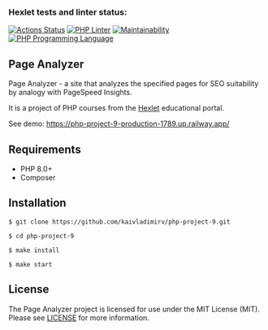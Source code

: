 ### Hexlet tests and linter status:
[![Actions Status](https://github.com/kaivladimirv/php-project-9/workflows/hexlet-check/badge.svg)](https://github.com/kaivladimirv/php-project-9/actions)
[![PHP Linter](https://github.com/kaivladimirv/php-project-9/actions/workflows/php-linter.yml/badge.svg)](https://github.com/kaivladimirv/php-project-9/actions/workflows/php-linter.yml)
[![Maintainability](https://api.codeclimate.com/v1/badges/05064af4a4dae39fbc78/maintainability)](https://codeclimate.com/github/kaivladimirv/php-project-9/maintainability)
<a href="https://php.net"><img src="https://img.shields.io/badge/php-8.0%2B-%238892BF" alt="PHP Programming Language"></a>

## Page Analyzer
Page Analyzer - a site that analyzes the specified pages for SEO suitability by analogy with PageSpeed Insights.

It is a project of PHP courses from the [Hexlet](https://hexlet.io/) educational portal.

See demo: https://php-project-9-production-1789.up.railway.app/

## Requirements
* PHP 8.0+
* Composer

## Installation
```
$ git clone https://github.com/kaivladimirv/php-project-9.git

$ cd php-project-9

$ make install

$ make start
```

## License
The Page Analyzer project is licensed for use under the MIT License (MIT).
Please see [LICENSE](/LICENSE) for more information.
